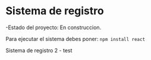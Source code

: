 <h1>Sistema de registro</h1>
-Estado del proyecto: En construccion.

Para ejecutar el sistema debes poner:
```npm install react```

Sistema de registro 2 - test
